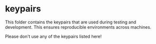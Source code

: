 # keypairs

This folder contains the keypairs that are used during testing and development. This ensures reproducible environments across machines.

Please don't use any of the keypairs listed here!

<!-- Auto-update: 2025-10-14T15:26:25.614108 -->
